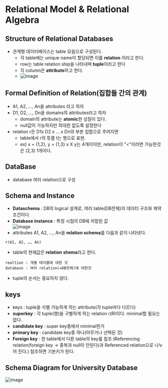 # Relational Model & Relational Algebra
## Structure of Relational Databases
- 관계형 데이터베이스는 table 모음으로 구성된다.
  - 각 table에는 unique name이 할당되면 이를 **relation** 이라고 한다.
  - row는 table relation ship을 나타내며 **tuple**이라고 한다
  - 각 column은 **attribute**하고 한다.
  - ![image](https://github.com/user-attachments/assets/6d8ee7a0-5dd8-4910-833a-44b73e8a04f2)
## Formal Definition of Relation(집합들 간의 관계)
- A1, A2, …, An을 attributes 라고 하자
- D1, D2, …, Dn을 domains의 attributes라고 하자
  - domain의 attribute는 **atomic**한 성질이 있다.
  - null값이 가능하지만 최대한 없도록 설정한다
- relation r은 D1x D2 x … x Dn의 부분 집합으로 주어지면
  - table에서 r의 튜플 t는 행으로 표현.
  - ex) x = {1,2}, y = {1,3} x X y는 4개이지만, relation이 "<"이라면 가능한것은 (2,3) 1개이다.
## DataBase
- database 여러 relation으로 구성
## Schema and Instance
- **Dataschema** : DB의 logical 설계로, 여러 table(DB전체)의 데이터 구조와 제약조건이다.
- **Database instance** : 특정 시점의 DB에 저장된 값 <br>
![image](https://github.com/user-attachments/assets/cff1196b-8c51-49d3-9424-864c7277d786)
- attributes A1, A2, …, An을 **relation schema**를 다음과 같이 나타낸다.
```
r(A1, A2, …, An)
```
- table의 현재값은 **relation shema**라고 한다.
```
realtion : 개별 테이블에 대한 것
database : 여러 relation(=DB전체)에 대한것
```
- tuple의 순서는 중요하지 않다.
## keys 
- keys : tuple을 식별 가능하게 하는 attribute(각 tuple마다 다르다) 
- **superkey** : 각 tuple(행)을 구별하게 하는 relation r(R)이다. minimal할 필요는 없다.
- **candidate key** : super key중에서 minimal한거
- **primary key** : candidate key중 하나(아무거나 선택된 것)
- **Foreign key** : 한 table에서 다른 table의 key를 참조 (Referencing relation(foreign key -> 중복과 null이 안된다)과 Referenced relation으로 나누어 진다.) 참조하면 기본키가 된다.
## Schema Diagram for University Database
![image](https://github.com/user-attachments/assets/dfcb7280-d0ef-485d-8745-7229bc535273)
